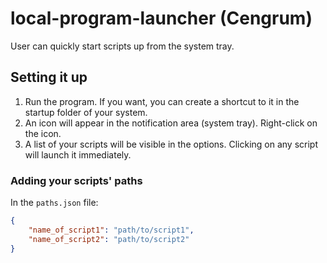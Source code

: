 # local-program-launcher (Cengrum)

User can quickly start scripts up from the system tray.


## Setting it up
1. Run the program. If you want, you can create a shortcut to it in the startup folder of your system.
2. An icon will appear in the notification area (system tray). Right-click on the icon.
3. A list of your scripts will be visible in the options. Clicking on any script will launch it immediately.

### Adding your scripts' paths
In the `paths.json` file:
```json
{
	"name_of_script1": "path/to/script1",
	"name_of_script2": "path/to/script2"
}
```
